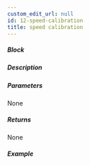 ```yaml
---
custom_edit_url: null
id: 12-speed-calibration
title: speed calibration
---
```


##### Block

<!-- image -->

##### Description

<!-- description -->

##### Parameters

None <!-- image -->

##### Returns

None

##### Example

<!-- image -->
